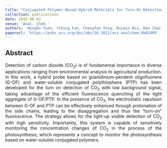 ```yaml
---
title: "Conjugated Polymer-Based Hybrid Materials for Turn-On Detection of CO2 in Plant Photosynthesis"
collection: publications
date: 2016-06-02
venue: 'Anal. Chem.'
authors: 'Hongbo Yuan, Yibing Fan, Chengfen Xing, Ruimin Niu, Ran Chai, Yong Zhan, Junjie Qi, Hailong An, Jialiang Xu'
paperurl: 'https://pubs.acs.org/doi/abs/10.1021/acs.analchem.6b01489'
---
```


<h2> Abstract </h2>
<p align= "justify">
Detection of carbon dioxide (CO<sub>2</sub>) is of fundamental importance in diverse applications ranging from environmental analysis to agricultural production. In this work, a hybrid probe based on guanidinium-pendent oligofluorene (G-OF) and water-soluble conjugated polythiophene (PTP) has been developed for the turn on detection of CO<sub>2</sub> with low background signal, taking advantage of the efficient fluorescence quenching of the tight aggregate of G-OF/PTP. In the presence of CO<sub>2</sub>, the electrostatic repulsion between G-OF and PTP can be effectively enhanced through protonation of the side chains, leading to the disaggregation and thus the “turn-on” fluorescence. The strategy allows for the light-up visible detection of CO<sub>2</sub> with high sensitivity. Importantly, this system is capable of sensitively monitoring the concentration changes of CO<sub>2</sub> in the process of the photosynthesis, which represents a concept to monitor the photosynthesis based on water-soluble conjugated polymers.
